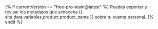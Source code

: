 {% if currentVersion == "free-pro-team@latest" %}
Puedes exportar y revisar los metadatos que almacena {{ site.data.variables.product.product_name }} sobre tu cuenta personal.
{% endif %}
